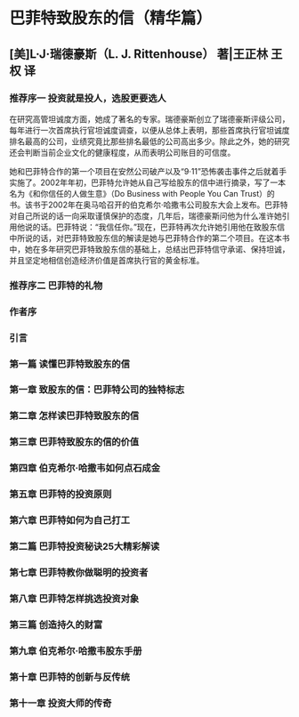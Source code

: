 # 巴菲特致股东的信（精华篇）

## [美]L·J·瑞德豪斯（L. J. Rittenhouse） 著|王正林 王权 译

### 推荐序一 投资就是投人，选股更要选人

在研究高管坦诚度方面，她成了著名的专家。瑞德豪斯创立了瑞德豪斯评级公司，每年进行一次首席执行官坦诚度调查，以便从总体上表明，那些首席执行官坦诚度排名最高的公司，业绩究竟比那些排名最低的公司高出多少。除此之外，她的研究还会判断当前企业文化的健康程度，从而表明公司账目的可信度。

她和巴菲特合作的第一个项目在安然公司破产以及“9·11”恐怖袭击事件之后就着手实施了。2002年年初，巴菲特允许她从自己写给股东的信中进行摘录，写了一本名为《和你信任的人做生意》（Do Business with People You Can Trust）的书。该书于2002年在奥马哈召开的伯克希尔·哈撒韦公司股东大会上发布。巴菲特对自己所说的话一向采取谨慎保护的态度，几年后，瑞德豪斯问他为什么准许她引用他说的话。巴菲特说：“我信任你。”现在，巴菲特再次允许她引用他在致股东信中所说的话，对巴菲特致股东信的解读是她与巴菲特合作的第二个项目。在这本书中，她在多年研究巴菲特致股东信的基础上，总结出巴菲特信守承诺、保持坦诚，并且坚定地相信创造经济价值是首席执行官的黄金标准。



### 推荐序二 巴菲特的礼物



### 作者序



### 引言



### 第一篇 读懂巴菲特致股东的信



### 第一章 致股东的信：巴菲特公司的独特标志



### 第二章 怎样读巴菲特致股东的信



### 第三章 巴菲特致股东的信的价值



### 第四章 伯克希尔·哈撒韦如何点石成金



### 第五章 巴菲特的投资原则



### 第六章 巴菲特如何为自己打工



### 第二篇 巴菲特投资秘诀25大精彩解读



### 第七章 巴菲特教你做聪明的投资者



### 第八章 巴菲特怎样挑选投资对象



### 第三篇 创造持久的财富



### 第九章 伯克希尔·哈撒韦股东手册



### 第十章 巴菲特的创新与反传统



### 第十一章 投资大师的传奇